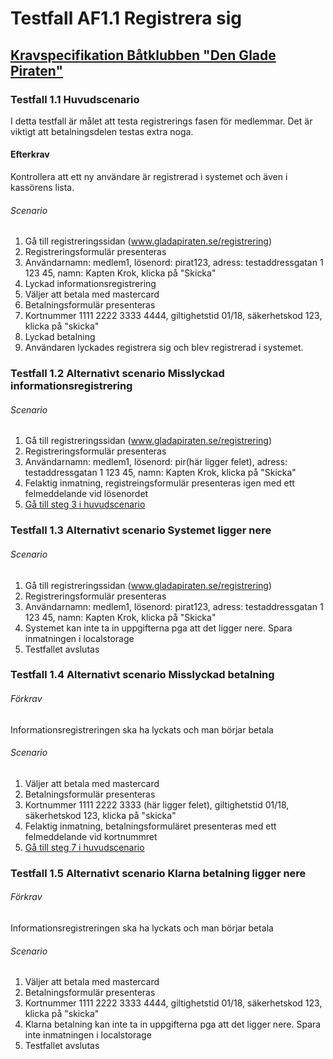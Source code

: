 # Testfall AF1.1 Registrera sig
## <a href="../Uppgift-3/L03-Krav.md">Kravspecifikation Båtklubben "Den Glade Piraten"</a>
### Testfall 1.1 Huvudscenario
I detta testfall är målet att testa registrerings fasen för medlemmar. 
Det är viktigt att betalningsdelen testas extra noga.
#### Efterkrav
Kontrollera att ett ny användare är registrerad i systemet och även i kassörens lista.
###### Scenario
1. Gå till registreringssidan (www.gladapiraten.se/registrering)
2. Registreringsformulär presenteras
3. <a href="#" name="3"></a>Användarnamn: medlem1, lösenord: pirat123, adress: testaddressgatan 1 123 45, namn: Kapten Krok, klicka på "Skicka"
4. Lyckad informationsregistrering
5. Väljer att betala med mastercard
6. Betalningsformulär presenteras
7. <a href="#" name="7"></a>Kortnummer 1111 2222 3333 4444, giltighetstid 01/18, säkerhetskod 123, klicka på "skicka"
8. Lyckad betalning
9. Användaren lyckades registrera sig och blev registrerad i systemet.

### Testfall 1.2 Alternativt scenario Misslyckad informationsregistrering 
###### Scenario
1. Gå till registreringssidan (www.gladapiraten.se/registrering)
2. Registreringsformulär presenteras
3. Användarnamn: medlem1, lösenord: pir(här ligger felet), adress: testaddressgatan 1 123 45, namn: Kapten Krok, klicka på "Skicka"
4. Felaktig inmatning, registreingsformulär presenteras igen med ett felmeddelande vid lösenordet
5. <a href="#3">Gå till steg 3 i huvudscenario</a>

### Testfall 1.3 Alternativt scenario Systemet ligger nere
###### Scenario
1. Gå till registreringssidan (www.gladapiraten.se/registrering)
2. Registreringsformulär presenteras
3. Användarnamn: medlem1, lösenord: pirat123, adress: testaddressgatan 1 123 45, namn: Kapten Krok, klicka på "Skicka"
4. Systemet kan inte ta in uppgifterna pga att det ligger nere. Spara inmatningen i localstorage
5. Testfallet avslutas

### Testfall 1.4 Alternativt scenario Misslyckad betalning
###### Förkrav 
Informationsregistreringen ska ha lyckats och man börjar betala
###### Scenario
1. Väljer att betala med mastercard
2. Betalningsformulär presenteras
3. Kortnummer 1111 2222 3333 (här ligger felet), giltighetstid 01/18, säkerhetskod 123, klicka på "skicka"
4. Felaktig inmatning, betalningsformuläret presenteras med ett felmeddelande vid kortnummret
5. <a href="#7">Gå till steg 7 i huvudscenario</a>

### Testfall 1.5 Alternativt scenario Klarna betalning ligger nere
###### Förkrav 
Informationsregistreringen ska ha lyckats och man börjar betala
###### Scenario
1. Väljer att betala med mastercard
2. Betalningsformulär presenteras
3. Kortnummer 1111 2222 3333 4444, giltighetstid 01/18, säkerhetskod 123, klicka på "skicka"
4. Klarna betalning kan inte ta in uppgifterna pga att det ligger nere. Spara inte inmatningen i localstorage
5. Testfallet avslutas